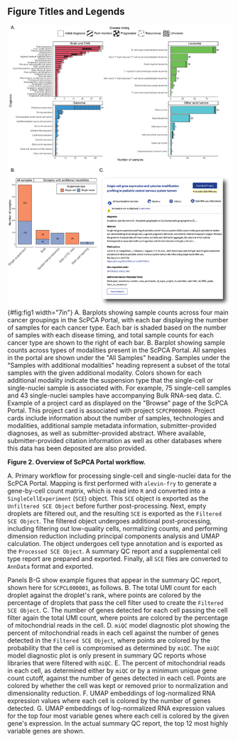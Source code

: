 ## Figure Titles and Legends

![**Figure 1. Overview of ScPCA Portal contents.**](https://github.com/AlexsLemonade/scpca-paper-figures/blob/main/figures/compiled_figures/pngs/figure_1.png){#fig:fig1 width="7in"}
A. Barplots showing sample counts across four main cancer groupings in the ScPCA Portal, with each bar displaying the number of samples for each cancer type.
Each bar is shaded based on the number of samples with each disease timing, and total sample counts for each cancer type are shown to the right of each bar.
B. Barplot showing sample counts across types of modalities present in the ScPCA Portal.
All samples in the portal are shown under the "All Samples" heading.
Samples under the "Samples with additional modalities" heading represent a subset of the total samples with the given additional modality.
Colors shown for each additional modality indicate the suspension type that the single-cell or single-nuclei sample is associated with.
For example, 75 single-cell samples and 43 single-nuclei samples have accompanying Bulk RNA-seq data.
C. Example of a project card as displayed on the "Browse" page of the ScPCA Portal.
This project card is associated with project `SCPCP000009`.
Project cards include information about the number of samples, technologies and modalities, additional sample metadata information, submitter-provided diagnoses, as well as submitter-provided abstract.
Where available, submitter-provided citation information as well as other databases where this data has been deposited are also provided.


**Figure 2. Overview of ScPCA Portal workflow.**

A. Primary workflow for processing single-cell and single-nuclei data for the ScPCA Portal.
Mapping is first performed with `alevin-fry` to generate a gene-by-cell count matrix, which is read into `R` and converted into a `SingleCellExperiment` (`SCE`) object.
This `SCE` object is exported as the `Unfiltered SCE Object` before further post-processing.
Next, empty droplets are filtered out, and the resulting `SCE` is exported as the `Filtered SCE Object`.
The filtered object undergoes additional post-processing, including filtering out low-quality cells, normalizing counts, and performing dimension reduction including principal components analysis and UMAP calculation.
The object undergoes cell type annotation and is exported as the `Processed SCE Object`.
A summary QC report and a supplemental cell type report are prepared and exported.
Finally, all `SCE` files are converted to `AnnData` format and exported.

Panels B-G show example figures that appear in the summary QC report, shown here for `SCPCL000001`, as follows.
B. The total UMI count for each droplet against the droplet's rank, where points are colored by the percentage of droplets that pass the cell filter used to create the `Filtered SCE Object`.
C. The number of genes detected for each cell passing the cell filter again the total UMI count, where points are colored by the percentage of mitochondrial reads in the cell.
D. `miQC` model diagnostic plot showing the percent of mitochondrial reads in each cell against the number of genes detected in the `Filtered SCE Object`, where points are colored by the probability that the cell is compromised as determined by `miQC`.
The `miQC` model diagnostic plot is only present in summary QC reports whose libraries that were filtered with `miQC`.
E. The percent of mitochondrial reads in each cell, as determined either by `miQC` or by a minimum unique gene count cutoff, against the number of genes detected in each cell.
Points are colored by whether the cell was kept or removed prior to normalization and dimensionality reduction.
F. UMAP embeddings of log-normalized RNA expression values where each cell is colored by the number of genes detected.
G. UMAP embeddings of log-normalized RNA expression values for the top four most variable genes where each cell is colored by the given gene's expression.
In the actual summary QC report, the top 12 most highly variable genes are shown.
